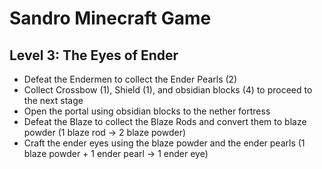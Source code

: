 # Sandro Minecraft Game

## Level 3: The Eyes of Ender

- Defeat the Endermen to collect the Ender Pearls (2)
- Collect Crossbow (1), Shield (1), and obsidian blocks (4) to proceed to the next stage
- Open the portal using obsidian blocks to the nether fortress
- Defeat the Blaze to collect the Blaze Rods and convert them to blaze powder (1 blaze rod -> 2 blaze powder)
- Craft the ender eyes using the blaze powder and the ender pearls (1 blaze powder + 1 ender pearl -> 1 ender eye)

